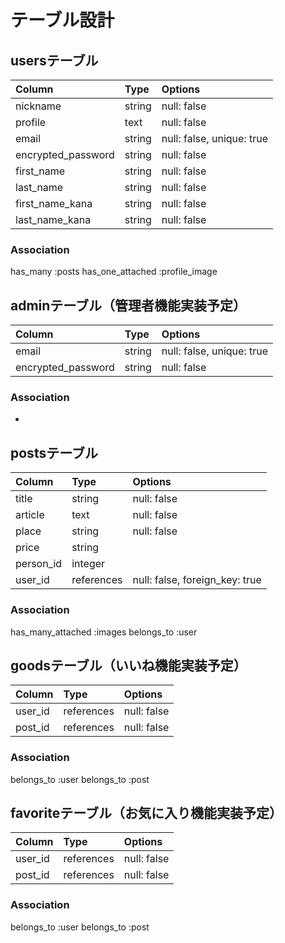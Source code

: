 # テーブル設計

## usersテーブル
| Column             | Type       | Options                        |
|:---                |:---        |:---                            |
|nickname            |string      |null: false                     |
|profile             |text        |null: false                     |
|email               |string      |null: false, unique: true       |
|encrypted_password  |string      |null: false                     |
|first_name          |string      |null: false                     |
|last_name           |string      |null: false                     |
|first_name_kana     |string      |null: false                     |
|last_name_kana      |string      |null: false                     |

### Association
has_many :posts
has_one_attached :profile_image

## adminテーブル（管理者機能実装予定）
| Column             | Type       | Options                        |
|:---                |:---        |:---                            |
|email               |string      |null: false, unique: true       |
|encrypted_password  |string      |null: false                     |

### Association
-

## postsテーブル
| Column             | Type       | Options                        |
|:---                |:---        |:---                            |
|title               |string      |null: false                     |
|article             |text        |null: false                     |
|place               |string      |null: false                     |
|price               |string      |                                |
|person_id           |integer     |                                |
|user_id             |references  |null: false, foreign_key: true  |

### Association
has_many_attached :images
belongs_to :user

## goodsテーブル（いいね機能実装予定）
| Column             | Type       | Options                        |
|:---                |:---        |:---                            |
|user_id             |references  |null: false                     |
|post_id             |references  |null: false                     |

### Association
belongs_to :user
belongs_to :post

## favoriteテーブル（お気に入り機能実装予定）
| Column             | Type       | Options                        |
|:---                |:---        |:---                            |
|user_id             |references  |null: false                     |
|post_id             |references  |null: false                     |

### Association
belongs_to :user
belongs_to :post